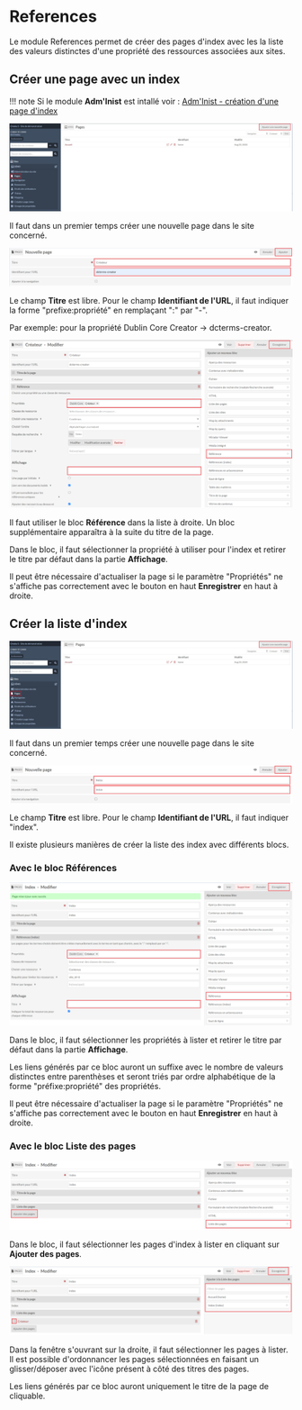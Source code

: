 # References

Le module References permet de créer des pages d'index avec les la liste des valeurs distinctes d'une propriété des ressources associées aux sites.

## Créer une page avec un index

!!! note
	Si le module **Adm'Inist** est intallé voir : [Adm'Inist - création d'une page d'index](module-administ.md#creation-de-page-dindex-references)

![Création d'une page](assets/creation-page-index-1.png)

Il faut dans un premier temps créer une nouvelle page dans le site concerné.

![Nouvelle page](assets/creation-page-index-2.png)

Le champ **Titre** est libre. Pour le champ **Identifiant de l'URL**, il faut indiquer la forme "prefixe:propriété" en remplaçant ":" par "-".

Par exemple: pour la propriété Dublin Core Creator → dcterms-creator.

![Ajout du bloc "Références (index)"](assets/creation-page-index-3.png)

Il faut utiliser le bloc **Référence** dans la liste à droite. Un bloc supplémentaire apparaîtra à la suite du titre de la page.

Dans le bloc, il faut sélectionner la propriété à utiliser pour l'index et retirer le titre par défaut dans la partie **Affichage**.

Il peut être nécessaire d'actualiser la page si le paramètre "Propriétés" ne s'affiche pas correctement avec le bouton en haut **Enregistrer** en haut à droite.

## Créer la liste d'index

![Création d'une page](assets/creation-liste-index-1.png)

Il faut dans un premier temps créer une nouvelle page dans le site concerné.

![Nouvelle page](assets/creation-liste-index-2.png)

Le champ **Titre** est libre. Pour le champ **Identifiant de l'URL**, il faut indiquer "index".

Il existe plusieurs manières de créer la liste des index avec différents blocs.

### Avec le bloc Références

![Ajout du bloc Référence](assets/creation-liste-index-3.png)

Dans le bloc, il faut sélectionner les propriétés à lister et retirer le titre par défaut dans la partie **Affichage**.

Les liens générés par ce bloc auront un suffixe avec le nombre de valeurs distinctes entre parenthèses et seront triés par ordre alphabétique de la forme "préfixe:propriété" des propriétés.

Il peut être nécessaire d'actualiser la page si le paramètre "Propriétés" ne s'affiche pas correctement avec le bouton en haut **Enregistrer** en haut à droite.

### Avec le bloc Liste des pages

![Ajout du bloc Liste des pages](assets/creation-liste-index-4.png)

Dans le bloc, il faut sélectionner les pages d'index à lister en cliquant sur **Ajouter des pages**.

![Sélection des pages à lister](assets/creation-liste-index-5.png)

Dans la fenêtre s'ouvrant sur la droite, il faut sélectionner les pages à lister.
Il est possible d'ordonnancer les pages sélectionnées en faisant un glisser/déposer avec l'icône présent à côté des titres des pages.

Les liens générés par ce bloc auront uniquement le titre de la page de cliquable.